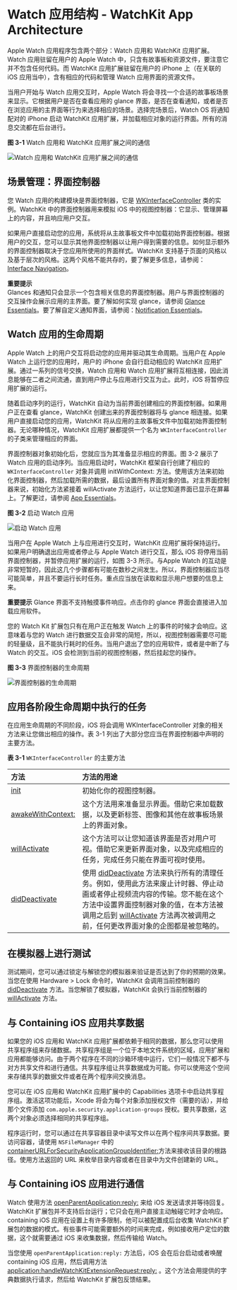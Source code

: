 # Watch 应用结构 - WatchKit App Architecture

Apple Watch 应用程序包含两个部分：Watch 应用和 WatchKit 应用扩展。Watch 应用驻留在用户的 Apple Watch 中，只含有故事板和资源文件，要注意它并不包含任何代码。而 WatchKit 应用扩展驻留在用户的 iPhone 上（在关联的 iOS 应用当中），含有相应的代码和管理 Watch 应用界面的资源文件。

当用户开始与 Watch 应用交互时，Apple Watch 将会寻找一个合适的故事板场景来显示。它根据用户是否在查看应用的 glance 界面，是否在查看通知，或者是否在浏览应用的主界面等行为来选择相应的场景。选择完场景后，Watch OS 将通知配对的 iPhone 启动 WatchKit 应用扩展，并加载相应对象的运行界面。所有的消息交流都在后台进行。

**图 3-1** Watch 应用和 WatchKit 应用扩展之间的通信

![Watch 应用和 WatchKit 应用扩展之间的通信](../images/app_communication_2x.png)  

## 场景管理：界面控制器

您 Watch 应用的构建模块是界面控制器，它是 [WKInterfaceController](https://developer.apple.com/library/prerelease/ios/documentation/WatchKit/Reference/WKInterfaceController_class/index.html#//apple_ref/occ/cl/WKInterfaceController) 类的实例。WatchKit 中的界面控制器用来模拟 iOS 中的视图控制器：它显示、管理屏幕上的内容，并且响应用户交互。

如果用户直接启动您的应用，系统将从主故事板文件中加载初始界面控制器。根据用户的交互，您可以显示其他界面控制器以让用户得到需要的信息。如何显示额外的界面控制器取决于您应用所使用的界面样式。WatchKit 支持基于页面的风格以及基于层次的风格。这两个风格不能共存的，要了解更多信息，请参阅：[Interface Navigation](../watchKit-apps/interface-navigation.md)。

>
**重要提示**   
Glances 和通知只会显示一个包含相关信息的界面控制器。用户与界面控制器的交互操作会展示应用的主界面。要了解如何实现 glance，请参阅 [Glance Essentials](../glances/glance-essentials.md)。要了解自定义通知界面，请参阅：[Notification Essentials](../notifications/notification-essentials.md)。

## Watch 应用的生命周期

Apple Watch 上的用户交互将启动您的应用并驱动其生命周期。当用户在 Apple Watch 上运行您的应用时，用户的 iPhone 会自行启动相应的 WatchKit 应用扩展。通过一系列的信号交换，Watch 应用和 Watch 应用扩展将互相连接，因此消息能够在二者之间流通，直到用户停止与应用进行交互为止。此时，iOS 将暂停应用扩展的运行。

随着启动序列的运行，WatchKit 自动为当前界面创建相应的界面控制器。如果用户正在查看 glance，WatchKit 创建出来的界面控制器将与 glance 相连接。如果用户直接启动您的应用，WatchKit 将从应用的主故事板文件中加载初始界面控制器。无论哪种情况，WatchKit 应用扩展都提供一个名为 `WKInterfaceController` 的子类来管理相应的界面。

界面控制器对象初始化后，您就应当为其准备显示相应的界面。图 3-2 展示了 Watch 应用的启动序列。当应用启动时，WatchKit 框架自行创建了相应的 `WKInterfaceController` 对象并调用 initWithContext: 方法。使用该方法来初始化界面控制器，然后加载所需的数据，最后设置所有界面对象的值。对主界面控制器来说，初始化方法紧接着 willActivate 方法运行，以让您知道界面已显示在屏幕上。了解更过，请参阅 [App Essentials](../watchKit-apps/ui-essentials.md)。

**图 3-2** 启动 Watch 应用

![启动 Watch 应用](../images/launch_cycle_2x.png)  

当用户在 Apple Watch 上与应用进行交互时，WatchKit 应用扩展将保持运行。如果用户明确退出应用或者停止与 Apple Watch 进行交互，那么 iOS 将停用当前界面控制器，并暂停应用扩展的运行，如图 3-3 所示。与Apple Watch 的互动是非常短暂的，因此这几个步骤都有可能在数秒之间发生。所以，界面控制器应当尽可能简单，并且不要运行长时任务。重点应当放在读取和显示用户想要的信息上来。

>
**重要提示**
Glance 界面不支持触摸事件响应。点击你的 glance 界面会直接进入加载应用软件。

您的 Watch Kit 扩展包只有在用户正在触发 Watch 上的事件的时候才会响应。这意味着与您的 Watch 进行数据交互会非常的简短，所以，视图控制器需要尽可能的轻量级，且不能执行耗时的任务。当用户退出了您的应用软件，或者是中断了与 Watch 的交互。iOS 会检测到当前的视图控制器，然后挂起您的操作。

**图 3-3** 界面控制器的生命周期  

![界面控制器的生命周期](../images/watch_app_lifecycle_simple_2x.png)   

## 应用各阶段生命周期中执行的任务

在应用生命周期的不同阶段，iOS 将会调用 WKInterfaceController 对象的相关方法来让您做出相应的操作。表 3-1 列出了大部分您应当在界面控制器中声明的主要方法。


**表 3-1** `WKInterfaceController` 的主要方法   

方法 | 方法的用途
:----------- | :-----------
[init](https://developer.apple.com/library/prerelease/ios/documentation/WatchKit/Reference/WKInterfaceController_class/index.html#//apple_ref/occ/instm/WKInterfaceController/init)         | 初始化你的视图控制器。       
[awakeWithContext:](https://developer.apple.com/library/prerelease/ios/documentation/WatchKit/Reference/WKInterfaceController_class/index.html#//apple_ref/occ/instm/WKInterfaceController/awakeWithContext:)         | 这个方法用来准备显示界面。借助它来加载数据，以及更新标签、图像和其他在故事板场景上的界面对象。        
[willActivate](https://developer.apple.com/library/prerelease/ios/documentation/WatchKit/Reference/WKInterfaceController_class/index.html#//apple_ref/occ/instm/WKInterfaceController/willActivate)         | 这个方法可以让您知道该界面是否对用户可视。借助它来更新界面对象，以及完成相应的任务，完成任务只能在界面可视时使用。
[didDeactivate](https://developer.apple.com/library/prerelease/ios/documentation/WatchKit/Reference/WKInterfaceController_class/index.html#//apple_ref/occ/instm/WKInterfaceController/didDeactivate)         | 使用 [didDeactivate](https://developer.apple.com/library/prerelease/ios/documentation/WatchKit/Reference/WKInterfaceController_class/index.html#//apple_ref/occ/instm/WKInterfaceController/didDeactivate) 方法来执行所有的清理任务。例如，使用此方法来废止计时器、停止动画或者停止视频流内容的传输。您不能在这个方法中设置界面控制器对象的值，在本方法被调用之后到 [willActivate](https://developer.apple.com/library/prerelease/ios/documentation/WatchKit/Reference/WKInterfaceController_class/index.html#//apple_ref/occ/instm/WKInterfaceController/willActivate) 方法再次被调用之前，任何更改界面对象的企图都是被忽略的。 


## 在模拟器上进行测试

测试期间，您可以通过锁定与解锁您的模拟器来验证是否达到了你的预期的效果。当您在使用 Hardware > Lock 命令时，WatchKit 会调用当前控制器的 [didDeactivate](https://developer.apple.com/library/prerelease/ios/documentation/WatchKit/Reference/WKInterfaceController_class/index.html#//apple_ref/occ/instm/WKInterfaceController/didDeactivate) 方法。当您解锁了模拟器，WatchKit 会执行当前控制器的 [willActivate](https://developer.apple.com/library/prerelease/ios/documentation/WatchKit/Reference/WKInterfaceController_class/index.html#//apple_ref/occ/instm/WKInterfaceController/willActivate) 方法。  

## 与 Containing iOS 应用共享数据

如果您的 iOS 应用和 WatchKit 应用扩展都依赖于相同的数据，那么您可以使用共享程序组来存储数据。共享程序组是一个位于本地文件系统的区域，应用扩展和应用都能够访问。由于两个程序在不同的沙箱环境中运行，它们一般情况下都不与对方共享文件和进行通信。共享程序组让共享数据成为可能。你可以使用这个空间来存储共享的数据文件或者在两个程序间交换消息。

您可以在 iOS 应用和 WatchKit 应用扩展中的 Capabilities 选项卡中启动共享程序组。激活这项功能后，Xcode 将会为每个对象添加授权文件（需要的话），并给那个文件添加 `com.apple.security.application-groups` 授权。要共享数据，这两个对象必须选择相同的共享程序组。

程序运行时，您可以通过在共享容器目录中读写文件以在两个程序间共享数据。要访问容器，请使用 `NSFileManager` 中的 [containerURLForSecurityApplicationGroupIdentifier:](https://developer.apple.com/library/prerelease/ios/documentation/Cocoa/Reference/Foundation/Classes/NSFileManager_Class/index.html#//apple_ref/occ/instm/NSFileManager/containerURLForSecurityApplicationGroupIdentifier:)方法来接收该目录的根路径。使用方法返回的 URL 来枚举目录内容或者在目录中为文件创建新的 URL。

## 与 Containing iOS 应用进行通信

Watch 使用方法 [openParentApplication:reply:](https://developer.apple.com/library/prerelease/ios/documentation/WatchKit/Reference/WKInterfaceController_class/index.html#//apple_ref/occ/clm/WKInterfaceController/openParentApplication:reply:) 来给 iOS 发送请求并等待回复。WatchKit 扩展包并不支持后台运行；它只会在用户直接主动触碰它时才会响应。containing iOS 应用在设置上有许多限制，他可以被配置成后台收集 WatchKit 扩展包的数据的模式。有些事件可能需要额外的时间来完成，例如接收用户定位的数据，这个就需要通过 iOS 来收集数据，然后传输给 Watch。  

当您使用 `openParentApplication:reply:` 方法后，iOS 会在后台启动或者唤醒 containing iOS 应用，然后调用方法 [application:handleWatchKitExtensionRequest:reply:](https://developer.apple.com/library/prerelease/ios/documentation/UIKit/Reference/UIApplicationDelegate_Protocol/index.html#//apple_ref/occ/intfm/UIApplicationDelegate/application:handleWatchKitExtensionRequest:reply:) 。这个方法会用提供的字典数据执行请求，然后给 WatchKit 扩展包反馈结果。